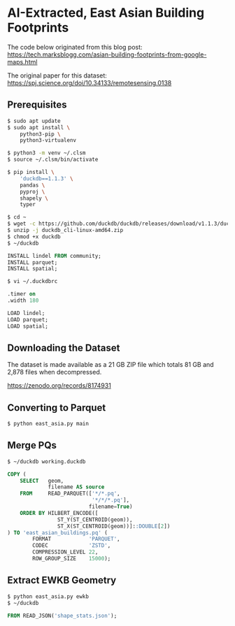 # AI-Extracted, East Asian Building Footprints

The code below originated from this blog post: https://tech.marksblogg.com/asian-building-footprints-from-google-maps.html

The original paper for this dataset: https://spj.science.org/doi/10.34133/remotesensing.0138

## Prerequisites

```bash
$ sudo apt update
$ sudo apt install \
    python3-pip \
    python3-virtualenv

$ python3 -m venv ~/.clsm
$ source ~/.clsm/bin/activate

$ pip install \
    'duckdb==1.1.3' \
    pandas \
    pyproj \
    shapely \
    typer
```

```bash
$ cd ~
$ wget -c https://github.com/duckdb/duckdb/releases/download/v1.1.3/duckdb_cli-linux-amd64.zip
$ unzip -j duckdb_cli-linux-amd64.zip
$ chmod +x duckdb
$ ~/duckdb
```

```sql
INSTALL lindel FROM community;
INSTALL parquet;
INSTALL spatial;
```

```bash
$ vi ~/.duckdbrc
```

```sql
.timer on
.width 180

LOAD lindel;
LOAD parquet;
LOAD spatial;
```

## Downloading the Dataset

The dataset is made available as a 21 GB ZIP file which totals 81 GB and 2,878 files when decompressed.

https://zenodo.org/records/8174931

## Converting to Parquet

```bash
$ python east_asia.py main
```

## Merge PQs

```bash
$ ~/duckdb working.duckdb
```

```sql
COPY (
    SELECT   geom,
             filename AS source
    FROM     READ_PARQUET(['*/*.pq',
                           '*/*/*.pq'],
                          filename=True)
    ORDER BY HILBERT_ENCODE([
                ST_Y(ST_CENTROID(geom)),
                ST_X(ST_CENTROID(geom))]::DOUBLE[2])
) TO 'east_asian_buildings.pq' (
        FORMAT            'PARQUET',
        CODEC             'ZSTD',
        COMPRESSION_LEVEL 22,
        ROW_GROUP_SIZE    15000);
```

## Extract EWKB Geometry

```bash
$ python east_asia.py ewkb
$ ~/duckdb
```

```sql
FROM READ_JSON('shape_stats.json');
```
